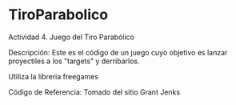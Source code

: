 # TiroParabolico
Actividad 4. Juego del Tiro Parabólico

Descripción: Este es el código de un juego cuyo objetivo es lanzar proyectiles a los "targets" y derribarlos. 

Utiliza la libreria freegames  

Código  de  Referencia:  Tomado  del  sitio  Grant  Jenks
